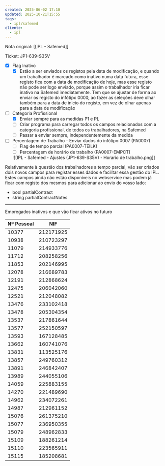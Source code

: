 ```yaml
---
created: 2025-06-02 17:10
updated: 2025-10-21T15:55
tags:
  - ipl/safemed
cliente:
  - ipl
---
```

Nota original: [[IPL - Safemed]]

Ticket: JP1-639-S35V

- [x] Flag Inativo
	- [x] Estão a ser enviados os registos pela data de modificação, e quando um trabalhador é marcado como inativo numa data futura, esse registo fica com a data de modificação de hoje, mas esse registo não pode ser logo enviado, porque assim o trabalhador iria ficar inativo na Safemed imediatamente. Tem que se ajustar de forma ao enviar os registo do infótipo 0000, ao fazer as seleções deve olhar também para a data de inicio do registo, em vez de olhar apenas para a data de modificação
- [ ] Categoria Profissional
	- [x] Enviar sempre para as medidas P1 e PL
	- [ ] Criar programa para carregar todos os campos relacionados com a categoria profissional, de todos os trabalhadores, na Safemed
	- [ ] Passar a enviar sempre, independentemente da medida
- [ ] Percentagem de Trabalho - Enviar dados do infótipo 0007 (PA0007)
	- [ ] Flag de tempo parcial (PA0007-TEILK)
	- [ ] Percentagem de horário de trabalho (PA0007-EMPCT)
  
  ![[IPL - Safemed - Ajustes (JP1-639-S35V) - Horario de trabalho.png]]

Relativamente à questão dos trabalhadores a tempo parcial, vão ser criados dois novos campos para registar esses dados e facilitar essa gestão do IPL. Estes campos ainda não estão disponíveis no webservice mas podem já ficar com registo dos mesmos para adicionar ao envio do vosso lado:
- bool partialContract
- string partialContractNotes



---

Empregados inativos e que vão ficar ativos no futuro

| Nº Pessoal | NIF       |
| ---------- | --------- |
| 10377      | 212171925 |
| 10938      | 210723297 |
| 11079      | 214933776 |
| 11712      | 208258256 |
| 11853      | 202146995 |
| 12078      | 216689783 |
| 12191      | 212868624 |
| 12475      | 206042060 |
| 12521      | 212048082 |
| 13476      | 233102418 |
| 13478      | 205304354 |
| 13537      | 217861644 |
| 13577      | 252150597 |
| 13593      | 167128485 |
| 13662      | 160741076 |
| 13831      | 113525176 |
| 13857      | 249760312 |
| 13891      | 246842407 |
| 13989      | 244055106 |
| 14059      | 225883155 |
| 14270      | 221489690 |
| 14962      | 234072261 |
| 14987      | 212961152 |
| 15076      | 261375210 |
| 15077      | 236950355 |
| 15079      | 248962833 |
| 15109      | 188261214 |
| 15110      | 223565911 |
| 15115      | 185208681 |
